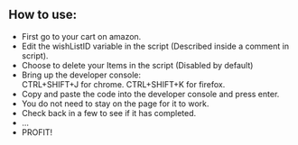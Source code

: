 ## How to use:
* First go to your cart on amazon.
* Edit the wishListID variable in the script (Described inside a comment in script).
* Choose to delete your Items in the script (Disabled by default)
* Bring up the developer console:    
    CTRL+SHIFT+J for chrome.
    CTRL+SHIFT+K for firefox.
* Copy and paste the code into the developer console and press enter.
* You do not need to stay on the page for it to work.
* Check back in a few to see if it has completed.
* ...
* PROFIT!